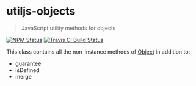 # utiljs-objects

> JavaScript utility methods for objects

<p>
  <a href="https://www.npmjs.com/package/utiljs-objects"><img alt="NPM Status" src="https://img.shields.io/npm/v/utiljs-objects.svg?style=flat"></a>
  <a href="https://travis-ci.org/creemama/utiljs"><img alt="Travis CI Build Status" src="https://img.shields.io/travis/creemama/utiljs/master.svg?style=flat-square&label=Travis+CI"></a>
</p>

This class contains all the non-instance methods of [Object](https://developer.mozilla.org/en-US/docs/Web/JavaScript/Reference/Global_Objects/Object) in addition to:

- guarantee
- isDefined
- merge
